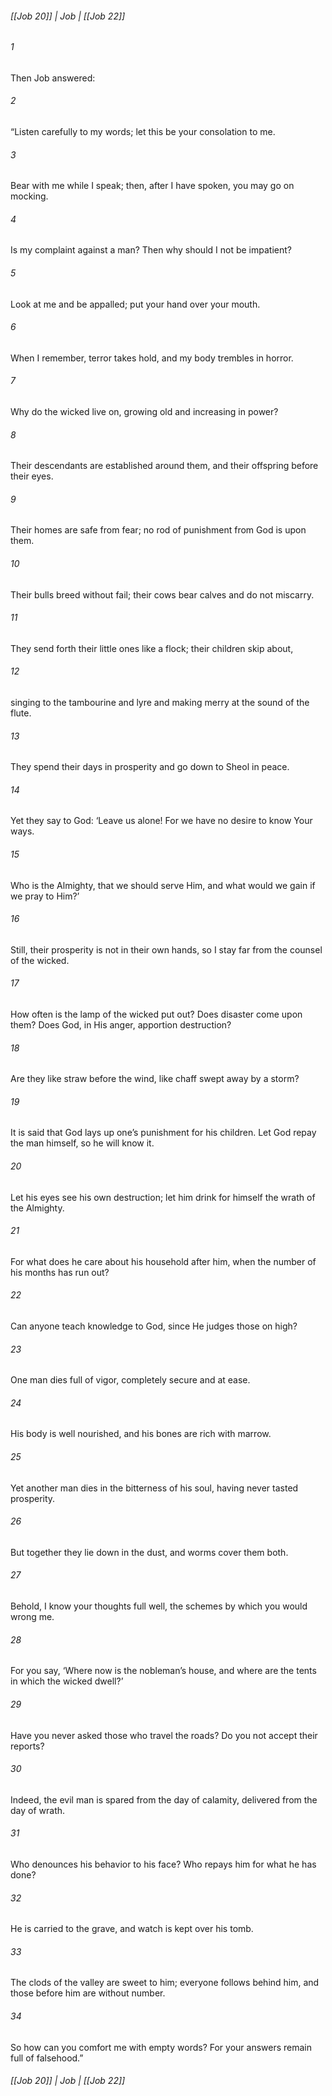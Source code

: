 ###### [[Job 20]] | Job | [[Job 22]]

###### 1
Then Job answered:
###### 2
“Listen carefully to my words; let this be your consolation to me.
###### 3
Bear with me while I speak; then, after I have spoken, you may go on mocking.
###### 4
Is my complaint against a man? Then why should I not be impatient?
###### 5
Look at me and be appalled; put your hand over your mouth.
###### 6
When I remember, terror takes hold, and my body trembles in horror.
###### 7
Why do the wicked live on, growing old and increasing in power?
###### 8
Their descendants are established around them, and their offspring before their eyes.
###### 9
Their homes are safe from fear; no rod of punishment from God is upon them.
###### 10
Their bulls breed without fail; their cows bear calves and do not miscarry.
###### 11
They send forth their little ones like a flock; their children skip about,
###### 12
singing to the tambourine and lyre and making merry at the sound of the flute.
###### 13
They spend their days in prosperity and go down to Sheol in peace.
###### 14
Yet they say to God: ‘Leave us alone! For we have no desire to know Your ways.
###### 15
Who is the Almighty, that we should serve Him, and what would we gain if we pray to Him?’
###### 16
Still, their prosperity is not in their own hands, so I stay far from the counsel of the wicked.
###### 17
How often is the lamp of the wicked put out? Does disaster come upon them? Does God, in His anger, apportion destruction?
###### 18
Are they like straw before the wind, like chaff swept away by a storm?
###### 19
It is said that God lays up one’s punishment for his children. Let God repay the man himself, so he will know it.
###### 20
Let his eyes see his own destruction; let him drink for himself the wrath of the Almighty.
###### 21
For what does he care about his household after him, when the number of his months has run out?
###### 22
Can anyone teach knowledge to God, since He judges those on high?
###### 23
One man dies full of vigor, completely secure and at ease.
###### 24
His body is well nourished, and his bones are rich with marrow.
###### 25
Yet another man dies in the bitterness of his soul, having never tasted prosperity.
###### 26
But together they lie down in the dust, and worms cover them both.
###### 27
Behold, I know your thoughts full well, the schemes by which you would wrong me.
###### 28
For you say, ‘Where now is the nobleman’s house, and where are the tents in which the wicked dwell?’
###### 29
Have you never asked those who travel the roads? Do you not accept their reports?
###### 30
Indeed, the evil man is spared from the day of calamity, delivered from the day of wrath.
###### 31
Who denounces his behavior to his face? Who repays him for what he has done?
###### 32
He is carried to the grave, and watch is kept over his tomb.
###### 33
The clods of the valley are sweet to him; everyone follows behind him, and those before him are without number.
###### 34
So how can you comfort me with empty words? For your answers remain full of falsehood.”

###### [[Job 20]] | Job | [[Job 22]]
